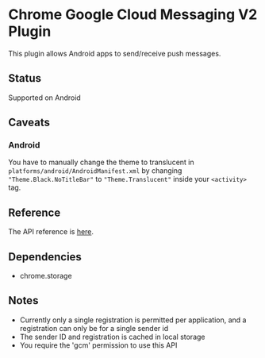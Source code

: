 # Chrome Google Cloud Messaging V2 Plugin

This plugin allows Android apps to send/receive push messages.

## Status

Supported on Android

## Caveats

### Android

You have to manually change the theme to translucent in `platforms/android/AndroidManifest.xml` by changing `"Theme.Black.NoTitleBar"` to `"Theme.Translucent"` inside your `<activity>` tag.

## Reference

The API reference is [here](https://developer.chrome.com/apps/cloudMessagingV2).

## Dependencies

* chrome.storage

## Notes

* Currently only a single registration is permitted per application, and a registration can only be for a single sender id
* The sender ID and registration is cached in local storage
* You require the 'gcm' permission to use this API


